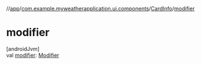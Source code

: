 //[app](../../../index.md)/[com.example.myweatherapplication.ui.components](../index.md)/[CardInfo](index.md)/[modifier](modifier.md)

# modifier

[androidJvm]\
val [modifier](modifier.md): [Modifier](https://developer.android.com/reference/kotlin/androidx/compose/ui/Modifier.html)
